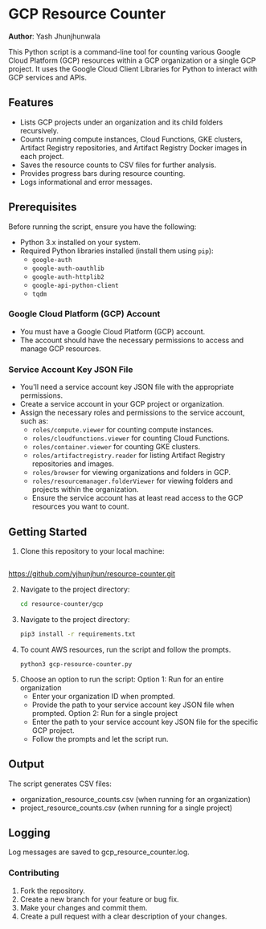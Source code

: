 # GCP Resource Counter

**Author**: Yash Jhunjhunwala

This Python script is a command-line tool for counting various Google Cloud Platform (GCP) resources within a GCP organization or a single GCP project. It uses the Google Cloud Client Libraries for Python to interact with GCP services and APIs.

## Features

- Lists GCP projects under an organization and its child folders recursively.
- Counts running compute instances, Cloud Functions, GKE clusters, Artifact Registry repositories, and Artifact Registry Docker images in each project.
- Saves the resource counts to CSV files for further analysis.
- Provides progress bars during resource counting.
- Logs informational and error messages.

## Prerequisites

Before running the script, ensure you have the following:

- Python 3.x installed on your system.
- Required Python libraries installed (install them using `pip`):
  - `google-auth`
  - `google-auth-oauthlib`
  - `google-auth-httplib2`
  - `google-api-python-client`
  - `tqdm`
 
### Google Cloud Platform (GCP) Account

- You must have a Google Cloud Platform (GCP) account.
- The account should have the necessary permissions to access and manage GCP resources.

### Service Account Key JSON File

- You'll need a service account key JSON file with the appropriate permissions.
- Create a service account in your GCP project or organization.
- Assign the necessary roles and permissions to the service account, such as:
  - `roles/compute.viewer` for counting compute instances.
  - `roles/cloudfunctions.viewer` for counting Cloud Functions.
  - `roles/container.viewer` for counting GKE clusters.
  - `roles/artifactregistry.reader` for listing Artifact Registry repositories and images.
  - `roles/browser` for viewing organizations and folders in GCP.
  - `roles/resourcemanager.folderViewer` for viewing folders and projects within the organization.
  - Ensure the service account has at least read access to the GCP resources you want to count.

## Getting Started

1. Clone this repository to your local machine:

   ```bash
  https://github.com/yjhunjhun/resource-counter.git

2. Navigate to the project directory:
   ```bash
   cd resource-counter/gcp

3. Navigate to the project directory:
   ```bash
   pip3 install -r requirements.txt

4. To count AWS resources, run the script and follow the prompts.
   ```shell
   python3 gcp-resource-counter.py

5. Choose an option to run the script:
  Option 1: Run for an entire organization
    - Enter your organization ID when prompted.
    - Provide the path to your service account key JSON file when prompted.
  Option 2: Run for a single project
    - Enter the path to your service account key JSON file for the specific GCP project.
    - Follow the prompts and let the script run.
  
## Output
The script generates CSV files:
 - organization_resource_counts.csv (when running for an organization)
 - project_resource_counts.csv (when running for a single project)

## Logging
Log messages are saved to gcp_resource_counter.log.

### Contributing
1. Fork the repository.
2. Create a new branch for your feature or bug fix.
3. Make your changes and commit them.
4. Create a pull request with a clear description of your changes.
